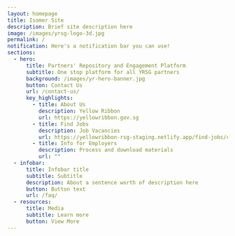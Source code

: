 ```yaml
---
layout: homepage
title: Isomer Site
description: Brief site description here
image: /images/yrsg-logo-3d.jpg
permalink: /
notification: Here's a notification bar you can use!
sections:
  - hero:
      title: Partners' Repository and Engagement Platform
      subtitle: One stop platform for all YRSG partners
      background: /images/yr-hero-banner.jpg
      button: Contact Us
      url: /contact-us/
      key_highlights:
        - title: About Us
          description: Yellow Ribbon
          url: https://yellowribbon.gov.sg
        - title: Find Jobs
          description: Job Vacancies
          url: https://yellowribbon-rsg-staging.netlify.app/find-jobs/constructionfm/
        - title: Info for Employers
          description: Process and download materials
          url: ""
  - infobar:
      title: Infobar title
      subtitle: Subtitle
      description: About a sentence worth of description here
      button: Button text
      url: /faq/
  - resources:
      title: Media
      subtitle: Learn more
      button: View More
---
```

